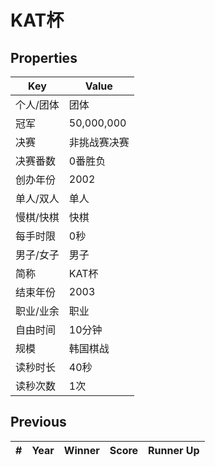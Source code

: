# KAT杯

## Properties

| Key | Value |
| --- | ----- |
| 个人/团体 | 团体 |
| 冠军 | 50,000,000 |
| 决赛 | 非挑战赛决赛 |
| 决赛番数 | 0番胜负 |
| 创办年份 | 2002 |
| 单人/双人 | 单人 |
| 慢棋/快棋 | 快棋 |
| 每手时限 | 0秒 |
| 男子/女子 | 男子 |
| 简称 | KAT杯 |
| 结束年份 | 2003 |
| 职业/业余 | 职业 |
| 自由时间 | 10分钟 |
| 规模 | 韩国棋战 |
| 读秒时长 | 40秒 |
| 读秒次数 | 1次 |

## Previous

| # | Year | Winner | Score | Runner Up |
| --- | --- | --- | --- | --- |

